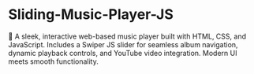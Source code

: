 # Sliding-Music-Player-JS
🎵 A sleek, interactive web-based music player built with HTML, CSS, and JavaScript. Includes a Swiper JS slider for seamless album navigation, dynamic playback controls, and YouTube video integration. Modern UI meets smooth functionality.
